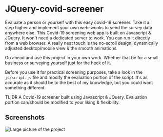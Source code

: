 # JQuery-covid-screener

Evaluate a person or yourself with this easy covid-19 screener. Take it a step higher and implement your own web-wooks to send the survey data anywhere else. 
This Covid-19 screening web app is built on Javascript & JQuery. It won't need a dedicated server to work. You can run it directly from a web browser.
A really neat touch is the no-scroll design, dynamically adjusted desktop/mobile view & the smooth animations.

Go ahead and use this project in your own work. Whether that be for a small business or surveying yourself just for the heck of it.

Before you use it for practical screening purposes, take a look in the `js/script.js` file and modify the evaluation portion of the script.
It's as accurate as it should be to the best of my knowledge, but you could want something different.

TL;DR A Covid-19 screener built using Javascript & JQuery. Evaluation portion can/should be modified to your liking & flexibility.

## Screenshots


![Large picture of the project](https://www.alexherrera.dev/github-hosted-images/covid-screener-1.png)

